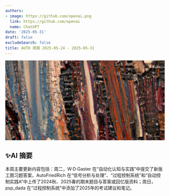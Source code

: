 ```yaml
---
authors:
- image: https://github.com/openai.png
  link: https://github.com/openai
  name: ChatGPT
date: '2025-05-31'
draft: false
excludeSearch: false
title: AUTO 周报 2025-05-24 - 2025-05-31
---
```


![AI Image of the Week](generated_image_cropped.png)

## ✨AI 摘要

本周主要更新内容包括：周二，W·D·Gaster 在“自动化认知与实践”中提交了新版工图习题答案，AutoFriedRich 在“信号分析与处理”、“过程控制系统”和“自动控制实践A”中上传了2024秋、2025春的期末题目与答案或回忆版资料；周日，psp_dada 在“过程控制系统”中添加了2025年的考试建议和笔记。

